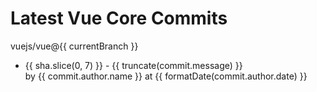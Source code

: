 <!--
This example fetches latest Vue.js commits data from GitHub’s API and displays them as a list.
You can switch between the two branches.
-->

<script setup>
import { ref, watchEffect } from 'vue'

const API_URL = `https://api.github.com/repos/vuejs/core/commits?per_page=3&sha=`
const branches = ['main', 'v2-compat']

const currentBranch = ref(branches[0])
const commits = ref(null)

watchEffect(async () => {
  // this effect will run immediately and then
  // re-run whenever currentBranch.value changes
  const url = `${API_URL}${currentBranch.value}`
  commits.value = await (await fetch(url)).json()
})

function truncate(v) {
  const newline = v.indexOf('\n')
  return newline > 0 ? v.slice(0, newline) : v
}

function formatDate(v) {
  return v.replace(/T|Z/g, ' ')
}
</script>


  <h1>Latest Vue Core Commits</h1>
  <template v-for="branch in branches">
    <input type="radio"
      :id="branch"
      :value="branch"
      name="branch"
      v-model="currentBranch">
    <label :for="branch">{{ branch }}</label>
  </template>
  <p>vuejs/vue@{{ currentBranch }}</p>
  <ul>
    <li v-for="{ html_url, sha, author, commit } in commits">
      <a :href="html_url" target="_blank" class="commit">{{ sha.slice(0, 7) }}</a>
      - <span class="message">{{ truncate(commit.message) }}</span><br>
      by <span class="author">
        <a :href="author.html_url" target="_blank">{{ commit.author.name }}</a>
      </span>
      at <span class="date">{{ formatDate(commit.author.date) }}</span>
    </li>
  </ul>


